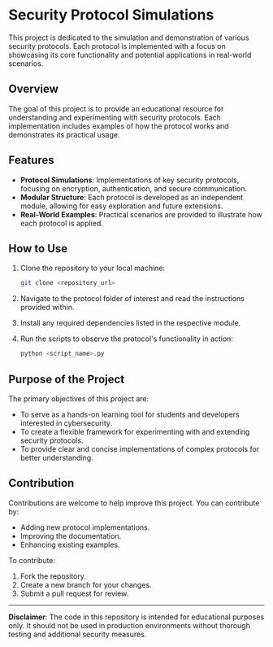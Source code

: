 
# Security Protocol Simulations

This project is dedicated to the simulation and demonstration of various security protocols. Each protocol is implemented with a focus on showcasing its core functionality and potential applications in real-world scenarios.

## Overview

The goal of this project is to provide an educational resource for understanding and experimenting with security protocols. Each implementation includes examples of how the protocol works and demonstrates its practical usage.

## Features

- **Protocol Simulations**: Implementations of key security protocols, focusing on encryption, authentication, and secure communication.
- **Modular Structure**: Each protocol is developed as an independent module, allowing for easy exploration and future extensions.
- **Real-World Examples**: Practical scenarios are provided to illustrate how each protocol is applied.

## How to Use

1. Clone the repository to your local machine:

   ```bash
   git clone <repository_url>
   ```

2. Navigate to the protocol folder of interest and read the instructions provided within.

3. Install any required dependencies listed in the respective module.

4. Run the scripts to observe the protocol's functionality in action:

   ```bash
   python <script_name>.py
   ```

## Purpose of the Project

The primary objectives of this project are:
- To serve as a hands-on learning tool for students and developers interested in cybersecurity.
- To create a flexible framework for experimenting with and extending security protocols.
- To provide clear and concise implementations of complex protocols for better understanding.

## Contribution

Contributions are welcome to help improve this project. You can contribute by:
- Adding new protocol implementations.
- Improving the documentation.
- Enhancing existing examples.

To contribute:
1. Fork the repository.
2. Create a new branch for your changes.
3. Submit a pull request for review.

---

**Disclaimer**: The code in this repository is intended for educational purposes only. It should not be used in production environments without thorough testing and additional security measures.
